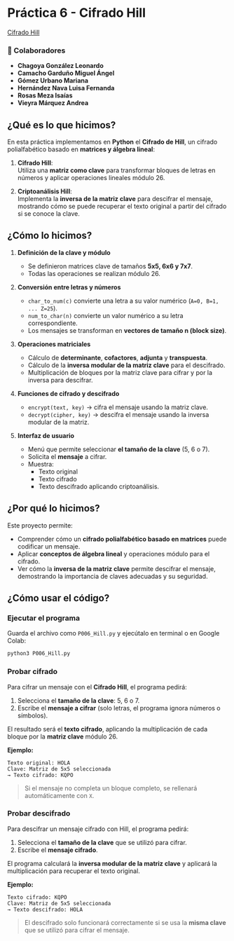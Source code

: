 # Práctica 6 - Cifrado Hill

[Cifrado Hill](https://github.com/MarianaGU18/Criptografia_S2026-1/tree/main/Pr%C3%A1cticas/P06_Cifrado_Hill)

### 👥 Colaboradores

- **Chagoya González Leonardo**
- **Camacho Garduño Miguel Ángel**
- **Gómez Urbano Mariana**
- **Hernández Nava Luisa Fernanda**
- **Rosas Meza Isaías**
- **Vieyra Márquez Andrea**

## ¿Qué es lo que hicimos?

En esta práctica implementamos en **Python** el **Cifrado de Hill**, un cifrado polialfabético basado en **matrices y álgebra lineal**:

1. **Cifrado Hill**:  
   Utiliza una **matriz como clave** para transformar bloques de letras en números y aplicar operaciones lineales módulo 26.

2. **Criptoanálisis Hill**:  
   Implementa la **inversa de la matriz clave** para descifrar el mensaje, mostrando cómo se puede recuperar el texto original a partir del cifrado si se conoce la clave.

## ¿Cómo lo hicimos?

1. **Definición de la clave y módulo**

   - Se definieron matrices clave de tamaños **5x5, 6x6 y 7x7**.
   - Todas las operaciones se realizan módulo 26.

2. **Conversión entre letras y números**

   - `char_to_num(c)` convierte una letra a su valor numérico (`A=0, B=1, ... Z=25`).
   - `num_to_char(n)` convierte un valor numérico a su letra correspondiente.
   - Los mensajes se transforman en **vectores de tamaño n (block size)**.

3. **Operaciones matriciales**

   - Cálculo de **determinante**, **cofactores**, **adjunta** y **transpuesta**.
   - Cálculo de la **inversa modular de la matriz clave** para el descifrado.
   - Multiplicación de bloques por la matriz clave para cifrar y por la inversa para descifrar.

4. **Funciones de cifrado y descifrado**

   - `encrypt(text, key)` → cifra el mensaje usando la matriz clave.
   - `decrypt(cipher, key)` → descifra el mensaje usando la inversa modular de la matriz.

5. **Interfaz de usuario**
   - Menú que permite seleccionar **el tamaño de la clave** (5, 6 o 7).
   - Solicita el **mensaje** a cifrar.
   - Muestra:
     - Texto original
     - Texto cifrado
     - Texto descifrado aplicando criptoanálisis.

## ¿Por qué lo hicimos?

Este proyecto permite:

- Comprender cómo un **cifrado polialfabético basado en matrices** puede codificar un mensaje.
- Aplicar **conceptos de álgebra lineal** y operaciones módulo para el cifrado.
- Ver cómo la **inversa de la matriz clave** permite descifrar el mensaje, demostrando la importancia de claves adecuadas y su seguridad.

## ¿Cómo usar el código?

### Ejecutar el programa

Guarda el archivo como `P006_Hill.py` y ejecútalo en terminal o en Google Colab:

```bash
python3 P006_Hill.py
```

### **Probar cifrado**

Para cifrar un mensaje con el **Cifrado Hill**, el programa pedirá:

1. Selecciona el **tamaño de la clave**: 5, 6 o 7.
2. Escribe el **mensaje a cifrar** (solo letras, el programa ignora números o símbolos).

El resultado será el **texto cifrado**, aplicando la multiplicación de cada bloque por la **matriz clave** módulo 26.

**Ejemplo:**

```
Texto original: HOLA
Clave: Matriz de 5x5 seleccionada
→ Texto cifrado: KQPO
```

> Si el mensaje no completa un bloque completo, se rellenará automáticamente con `X`.

### **Probar descifrado**

Para descifrar un mensaje cifrado con Hill, el programa pedirá:

1. Selecciona el **tamaño de la clave** que se utilizó para cifrar.
2. Escribe el **mensaje cifrado**.

El programa calculará la **inversa modular de la matriz clave** y aplicará la multiplicación para recuperar el texto original.

**Ejemplo:**

```
Texto cifrado: KQPO
Clave: Matriz de 5x5 seleccionada
→ Texto descifrado: HOLA
```

> El descifrado solo funcionará correctamente si se usa la **misma clave** que se utilizó para cifrar el mensaje.
